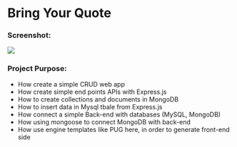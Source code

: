 # Bring Your Quote


### Screenshot:

![](https://imgur.com/gallery/0tkMKCP.png)


### Project Purpose:

- How create a simple CRUD web app
- How create simple end points APIs with Express.js
- How to create collections and documents in MongoDB
- How to insert data in Mysql tbale from Express.js
- How connect a simple Back-end with databases (MySQL, MongoDB)
- How using mongoose to connect MongoDB with back-end
- How use engine templates like PUG here, in order to generate front-end side
